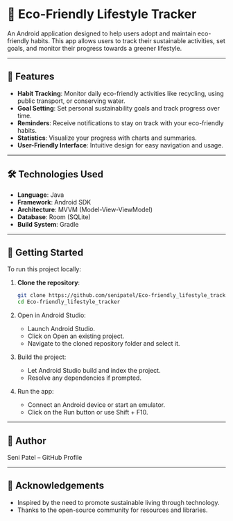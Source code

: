 # 🌱 Eco-Friendly Lifestyle Tracker

An Android application designed to help users adopt and maintain eco-friendly habits. This app allows users to track their sustainable activities, set goals, and monitor their progress towards a greener lifestyle.

---

## 📱 Features

- **Habit Tracking**: Monitor daily eco-friendly activities like recycling, using public transport, or conserving water.
- **Goal Setting**: Set personal sustainability goals and track progress over time.
- **Reminders**: Receive notifications to stay on track with your eco-friendly habits.
- **Statistics**: Visualize your progress with charts and summaries.
- **User-Friendly Interface**: Intuitive design for easy navigation and usage.

---

## 🛠️ Technologies Used

- **Language**: Java
- **Framework**: Android SDK
- **Architecture**: MVVM (Model-View-ViewModel)
- **Database**: Room (SQLite)
- **Build System**: Gradle

---

## 🚀 Getting Started

To run this project locally:

1. **Clone the repository**:

   ```bash
   git clone https://github.com/senipatel/Eco-friendly_lifestyle_tracker.git
   cd Eco-friendly_lifestyle_tracker

2. Open in Android Studio:
   - Launch Android Studio.
   - Click on Open an existing project.
   - Navigate to the cloned repository folder and select it.

3. Build the project:
   - Let Android Studio build and index the project.
   - Resolve any dependencies if prompted.

4. Run the app:
   - Connect an Android device or start an emulator.
   - Click on the Run button or use Shift + F10.

---

## 👤 Author
Seni Patel – GitHub Profile

---

## 🙌 Acknowledgements
  - Inspired by the need to promote sustainable living through technology.
  - Thanks to the open-source community for resources and libraries.
